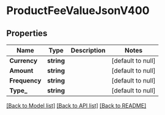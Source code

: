 # ProductFeeValueJsonV400

## Properties
Name | Type | Description | Notes
------------ | ------------- | ------------- | -------------
**Currency** | **string** |  | [default to null]
**Amount** | **string** |  | [default to null]
**Frequency** | **string** |  | [default to null]
**Type_** | **string** |  | [default to null]

[[Back to Model list]](../README.md#documentation-for-models) [[Back to API list]](../README.md#documentation-for-api-endpoints) [[Back to README]](../README.md)


